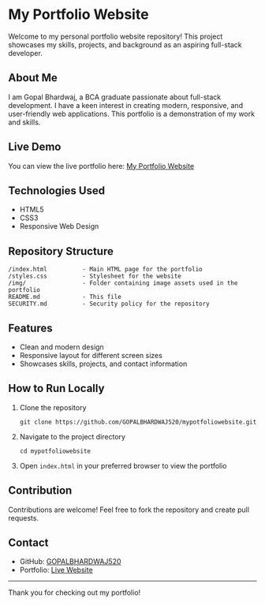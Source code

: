 
# My Portfolio Website

Welcome to my personal portfolio website repository! This project showcases my skills, projects, and background as an aspiring full-stack developer.

## About Me

I am Gopal Bhardwaj, a BCA graduate passionate about full-stack development. I have a keen interest in creating modern, responsive, and user-friendly web applications. This portfolio is a demonstration of my work and skills.

## Live Demo

You can view the live portfolio here: [My Portfolio Website](https://gopalbhardwaj520.github.io/mypotfoliowebsite/)

## Technologies Used

- HTML5
- CSS3
- Responsive Web Design

## Repository Structure

```
/index.html          - Main HTML page for the portfolio
/styles.css          - Stylesheet for the website
/img/                - Folder containing image assets used in the portfolio
README.md            - This file
SECURITY.md          - Security policy for the repository
```

## Features

- Clean and modern design
- Responsive layout for different screen sizes
- Showcases skills, projects, and contact information

## How to Run Locally

1. Clone the repository
   ```
   git clone https://github.com/GOPALBHARDWAJ520/mypotfoliowebsite.git
   ```
2. Navigate to the project directory
   ```
   cd mypotfoliowebsite
   ```
3. Open `index.html` in your preferred browser to view the portfolio

## Contribution

Contributions are welcome! Feel free to fork the repository and create pull requests.

## Contact

- GitHub: [GOPALBHARDWAJ520](https://github.com/GOPALBHARDWAJ520)
- Portfolio: [Live Website](https://gopalbhardwaj520.github.io/mypotfoliowebsite/)

---
Thank you for checking out my portfolio!

